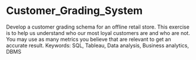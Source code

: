 # Customer_Grading_System
Develop a customer grading schema for an offline retail store. This exercise is to help us understand who our most loyal customers are and who are not. You may use as many metrics you believe that are relevant to get an accurate result. Keywords: SQL, Tableau, Data analysis, Business analytics, DBMS
